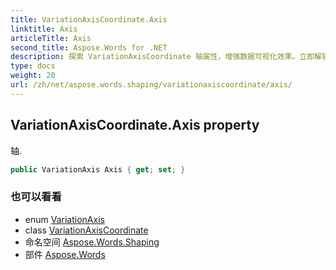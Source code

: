 ```yaml
---
title: VariationAxisCoordinate.Axis
linktitle: Axis
articleTitle: Axis
second_title: Aspose.Words for .NET
description: 探索 VariationAxisCoordinate 轴属性，增强数据可视化效果。立即解锁您的分析项目的精准度和清晰度！
type: docs
weight: 20
url: /zh/net/aspose.words.shaping/variationaxiscoordinate/axis/
---
```

## VariationAxisCoordinate.Axis property

轴.

```csharp
public VariationAxis Axis { get; set; }
```

### 也可以看看

* enum [VariationAxis](../../variationaxis/)
* class [VariationAxisCoordinate](../)
* 命名空间 [Aspose.Words.Shaping](../../../aspose.words.shaping/)
* 部件 [Aspose.Words](../../../)
